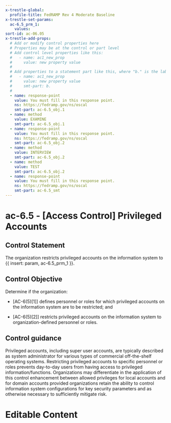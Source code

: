 ```yaml
---
x-trestle-global:
  profile-title: FedRAMP Rev 4 Moderate Baseline
x-trestle-set-params:
  ac-6.5_prm_1:
    values:
sort-id: ac-06.05
x-trestle-add-props:
  # Add or modify control properties here
  # Properties may be at the control or part level
  # Add control level properties like this:
  #   - name: ac1_new_prop
  #     value: new property value
  #
  # Add properties to a statement part like this, where "b." is the label of the target statement part
  #   - name: ac1_new_prop
  #     value: new property value
  #     smt-part: b.
  #
  - name: response-point
    value: You must fill in this response point.
    ns: https://fedramp.gov/ns/oscal
    smt-part: ac-6.5_obj.1
  - name: method
    value: EXAMINE
    smt-part: ac-6.5_obj.1
  - name: response-point
    value: You must fill in this response point.
    ns: https://fedramp.gov/ns/oscal
    smt-part: ac-6.5_obj.2
  - name: method
    value: INTERVIEW
    smt-part: ac-6.5_obj.2
  - name: method
    value: TEST
    smt-part: ac-6.5_obj.2
  - name: response-point
    value: You must fill in this response point.
    ns: https://fedramp.gov/ns/oscal
    smt-part: ac-6.5_smt
---
```


# ac-6.5 - \[Access Control\] Privileged Accounts

## Control Statement

The organization restricts privileged accounts on the information system to {{ insert: param, ac-6.5_prm_1 }}.

## Control Objective

Determine if the organization:

- \[AC-6(5)[1]\] defines personnel or roles for which privileged accounts on the information system are to be restricted; and

- \[AC-6(5)[2]\] restricts privileged accounts on the information system to organization-defined personnel or roles.

## Control guidance

Privileged accounts, including super user accounts, are typically described as system administrator for various types of commercial off-the-shelf operating systems. Restricting privileged accounts to specific personnel or roles prevents day-to-day users from having access to privileged information/functions. Organizations may differentiate in the application of this control enhancement between allowed privileges for local accounts and for domain accounts provided organizations retain the ability to control information system configurations for key security parameters and as otherwise necessary to sufficiently mitigate risk.

# Editable Content

<!-- Make additions and edits below -->
<!-- The above represents the contents of the control as received by the profile, prior to additions. -->
<!-- If the profile makes additions to the control, they will appear below. -->
<!-- The above markdown may not be edited but you may edit the content below, and/or introduce new additions to be made by the profile. -->
<!-- If there is a yaml header at the top, parameter values may be edited. Use --set-parameters to incorporate the changes during assembly. -->
<!-- The content here will then replace what is in the profile for this control, after running profile-assemble. -->
<!-- The added parts in the profile for this control are below.  You may edit them and/or add new ones. -->
<!-- Each addition must have a heading either of the form ## Control my_addition_name -->
<!-- or ## Part a. (where the a. refers to one of the control statement labels.) -->
<!-- "## Control" parts are new parts added after the statement part. -->
<!-- "## Part" parts are new parts added into the top-level statement part with that label. -->
<!-- Subparts may be added with nested hash levels of the form ### My Subpart Name -->
<!-- underneath the parent ## Control or ## Part being added -->
<!-- See https://ibm.github.io/compliance-trestle/tutorials/ssp_profile_catalog_authoring/ssp_profile_catalog_authoring for guidance. -->
